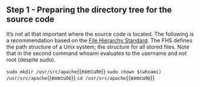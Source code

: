 ## Step 1 - Preparing the directory tree for the source code

It’s not all that important where the source code is located. The following is a recommendation based on the [File Hierarchy Standard](http://www.pathname.com/fhs/). The FHS defines the path structure of a Unix system; the structure for all stored files. Note that in the second command whoami evaluates to the username and not root (despite sudo).

`sudo mkdir /usr/src/apache`{{execute}}
`sudo chown $(whoami) /usr/src/apache`{{execute}}
`cd /usr/src/apache`{{execute}}
